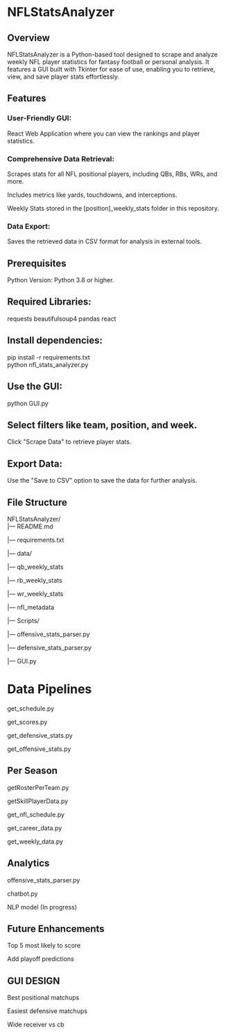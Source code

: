 # NFLStatsAnalyzer
## Overview
NFLStatsAnalyzer is a Python-based tool designed to scrape and analyze weekly NFL player statistics for fantasy football or personal analysis. It features a GUI built with Tkinter for ease of use, enabling you to retrieve, view, and save player stats effortlessly.

## Features
### User-Friendly GUI:
React Web Application where you can view the rankings and player statistics.

### Comprehensive Data Retrieval:
Scrapes stats for all NFL positional players, including QBs, RBs, WRs, and more.

Includes metrics like yards, touchdowns, and interceptions.

Weekly Stats stored in the [position]_weekly_stats folder in this repository.

### Data Export:
Saves the retrieved data in CSV format for analysis in external tools.

## Prerequisites
Python Version: Python 3.8 or higher.

## Required Libraries:
requests
beautifulsoup4
pandas
react

## Install dependencies:
pip install -r requirements.txt  
python nfl_stats_analyzer.py  

## Use the GUI:
python GUI.py

## Select filters like team, position, and week.
Click "Scrape Data" to retrieve player stats.

## Export Data:
Use the "Save to CSV" option to save the data for further analysis.

## File Structure
NFLStatsAnalyzer/  
|— README.md  

|— requirements.txt  

|— data/

|— qb_weekly_stats

|— rb_weekly_stats

|— wr_weekly_stats

|— nfl_metadata

|— Scripts/

|— offensive_stats_parser.py

|— defensive_stats_parser.py  

|— GUI.py

# Data Pipelines
get_schedule.py

get_scores.py

get_defensive_stats.py

get_offensive_stats.py


## Per Season
getRosterPerTeam.py

getSkillPlayerData.py

get_nfl_schedule.py

get_career_data.py

get_weekly_data.py

## Analytics
offensive_stats_parser.py

chatbot.py

NLP model (In progress)



## Future Enhancements
Top 5 most likely to score

Add playoff predictions


## GUI DESIGN

Best positional matchups

Easiest defensive matchups

Wide receiver vs cb

